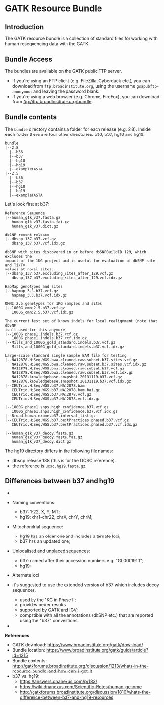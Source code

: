 GATK Resource Bundle
====================
## Introduction
The GATK resource bundle is a collection of standard files for working with
human resequencing data with the GATK.

## Bundle Access
The bundles are available on the GATK public FTP server.

* If you're using an FTP client (e.g. FileZilla, Cyberduck etc.), you can
download from `ftp.broadinstitute.org`, using the username
`gsapubftp-anonymous` and leaving the password blank.
* If you're using a web browser (e.g. Chrome, FireFox), you can download from 
<ftp://ftp.broadinstitute.org/bundle>.


## Bundle contents
The `bundle` directory contains a folder for each release (e.g. 2.8). Inside
each folder there are four other directories: b36, b37, hg18 and hg19.

```
bundle
|--2.8
  |--b36
  |--b37
  |--hg18
  |--hg19
  |--exampleFASTA
|--2.5
  |--b36
  |--b37
  |--hg18
  |--hg19
  |--exampleFASTA
```

Let's look first at b37:

```
Reference Sequence
|--human_g1k_v37.fasta.gz
   human_g1k_v37.fasta.fai.gz
   human_g1k_v37.dict.gz

dbSNP recent release
|--dbsnp_137.b37.vcf.gz
   dbsnp_137.b37.vcf.idx.gz

dbSNP with sites discovered in or before dbSNPBuildID 129, which excludes the
impact of the 1KG project and is useful for evaluation of dbSNP rate and Ti/Tv
values at novel sites.
|--dbsnp_137.b37.excluding_sites_after_129.vcf.gz
   dbsnp_137.b37.excluding_sites_after_129.vcf.idx.gz

HapMap genotypes and sites
|--hapmap_3.3.b37.vcf.gz
   hapmap_3.3.b37.vcf.idx.gz

OMNI 2.5 genotypes for 1KG samples and sites
|--1000G_omni2.5.b37.vcf.gz
   1000G_omni2.5.b37.vcf.idx.gz

The current best set of known indels for local realignment (note that dbSNP
isn't used for this anymore)
|--1000G_phase1.indels.b37.vcf.gz
   1000G_phase1.indels.b37.vcf.idx.gz
|--Mills_and_1000G_gold_standard.indels.b37.vcf.gz
   Mills_and_1000G_gold_standard.indels.b37.vcf.idx.gz

Large-scale standard single sample BAM file for testing
|--NA12878.HiSeq.WGS.bwa.cleaned.raw.subset.b37.sites.vcf.gz
   NA12878.HiSeq.WGS.bwa.cleaned.raw.subset.b37.sites.vcf.idx.gz
   NA12878.HiSeq.WGS.bwa.cleaned.raw.subset.b37.vcf.gz
   NA12878.HiSeq.WGS.bwa.cleaned.raw.subset.b37.vcf.idx.gz
   NA12878.knowledgebase.snapshot.20131119.b37.vcf.gz
   NA12878.knowledgebase.snapshot.20131119.b37.vcf.idx.gz
|--CEUTrio.HiSeq.WGS.b37.NA12878.bam
   CEUTrio.HiSeq.WGS.b37.NA12878.bam.bai.gz
   CEUTrio.HiSeq.WGS.b37.NA12878.vcf.gz
   CEUTrio.HiSeq.WGS.b37.NA12878.vcf.idx.gz

|--1000G_phase1.snps.high_confidence.b37.vcf.gz
   1000G_phase1.snps.high_confidence.b37.vcf.idx.gz
|--Broad.human.exome.b37.interval_list.gz
|--CEUTrio.HiSeq.WGS.b37.bestPractices.phased.b37.vcf.gz
   CEUTrio.HiSeq.WGS.b37.bestPractices.phased.b37.vcf.idx.gz

|--human_g1k_v37_decoy.fasta.gz
   human_g1k_v37_decoy.fasta.fai.gz
   human_g1k_v37_decoy.dict.gz

```

The hg19 directory differs in the following file names:

* dbsnp release 138 (this is for the UCSC reference).
* the reference is `ucsc.hg19.fasta.gz`.


## Differences between b37 and hg19
* 
* Naming conventions:
  - b37: 1-22, X, Y, MT;
  - hg19: chr1-chr22, chrX, chrY, chrM;
* Mitochondrial sequence:
  - hg19 has an older one and includes alternate loci;
  - b37 has an updated one;
* Unlocalised and unplaced sequences:
  - b37: named after their accession numbers e.g. "GL000191.1";
  - hg19: 
* Alternate loci


* It's suggested to use the extended version of b37 which includes decoy
sequences. 
  - used by the 1KG in Phase II;
  - provides better results;
  - supported by GATK and IGV;
  - compatible with all the annotations (dbSNP etc.) that are reported using
  the "b37" conventions. 

* 


**References**

* GATK download: <https://www.broadinstitute.org/gatk/download/>
* Bundle location: <https://www.broadinstitute.org/gatk/guide/article?id=1215>
* Bundle contents: <http://gatkforums.broadinstitute.org/discussion/1213/whats-in-the-resource-bundle-and-how-can-i-get-it>
* b37 vs. hg19:
  - <https://answers.dnanexus.com/p/183/>
  - <https://wiki.dnanexus.com/Scientific-Notes/human-genome>
  - <http://gatkforums.broadinstitute.org/discussion/1810/whats-the-difference-between-b37-and-hg19-resources>
